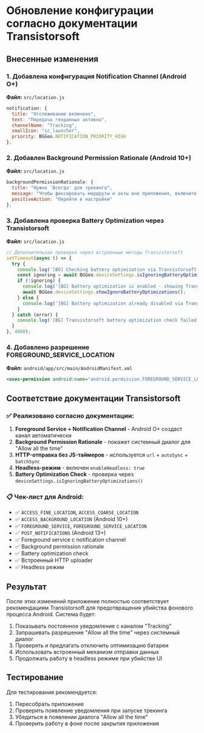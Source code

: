 # Обновление конфигурации согласно документации Transistorsoft

## Внесенные изменения

### 1. Добавлена конфигурация Notification Channel (Android O+)
**Файл:** `src/location.js`
```javascript
notification: {
  title: "Отслеживание включено",
  text: "Передача геоданных активна",
  channelName: "Tracking",
  smallIcon: "ic_launcher",
  priority: BGGeo.NOTIFICATION_PRIORITY_HIGH
},
```

### 2. Добавлен Background Permission Rationale (Android 10+)
**Файл:** `src/location.js`
```javascript
backgroundPermissionRationale: {
  title: "Нужно 'Всегда' для трекинга",
  message: "Чтобы фиксировать маршруты и акты вне приложения, включите 'Разрешать всегда'.",
  positiveAction: "Перейти в настройки"
},
```

### 3. Добавлена проверка Battery Optimization через Transistorsoft
**Файл:** `src/location.js`
```javascript
// Дополнительная проверка через встроенные методы Transistorsoft
setTimeout(async () => {
  try {
    console.log('[BG] Checking battery optimization via Transistorsoft methods...');
    const ignoring = await BGGeo.deviceSettings.isIgnoringBatteryOptimizations();
    if (!ignoring) {
      console.log('[BG] Battery optimization is enabled - showing Transistorsoft dialog...');
      await BGGeo.deviceSettings.showIgnoreBatteryOptimizations();
    } else {
      console.log('[BG] Battery optimization already disabled via Transistorsoft ✓');
    }
  } catch (error) {
    console.log('[BG] Transistorsoft battery optimization check failed:', error);
  }
}, 4000);
```

### 4. Добавлено разрешение FOREGROUND_SERVICE_LOCATION
**Файл:** `android/app/src/main/AndroidManifest.xml`
```xml
<uses-permission android:name="android.permission.FOREGROUND_SERVICE_LOCATION" />
```

## Соответствие документации Transistorsoft

### ✅ Реализовано согласно документации:

1. **Foreground Service + Notification Channel** - Android O+ создаст канал автоматически
2. **Background Permission Rationale** - покажет системный диалог для "Allow all the time"
3. **HTTP-отправка без JS-таймеров** - используется `url` + `autoSync` + `batchSync`
4. **Headless-режим** - включен `enableHeadless: true`
5. **Battery Optimization Check** - проверка через `deviceSettings.isIgnoringBatteryOptimizations()`

### 📋 Чек-лист для Android:

- ✅ `ACCESS_FINE_LOCATION`, `ACCESS_COARSE_LOCATION`
- ✅ `ACCESS_BACKGROUND_LOCATION` (Android 10+)
- ✅ `FOREGROUND_SERVICE`, `FOREGROUND_SERVICE_LOCATION`
- ✅ `POST_NOTIFICATIONS` (Android 13+)
- ✅ Foreground service с notification channel
- ✅ Background permission rationale
- ✅ Battery optimization check
- ✅ Встроенный HTTP uploader
- ✅ Headless режим

## Результат

После этих изменений приложение полностью соответствует рекомендациям Transistorsoft для предотвращения убийства фонового процесса Android. Система будет:

1. Показывать постоянное уведомление с каналом "Tracking"
2. Запрашивать разрешение "Allow all the time" через системный диалог
3. Проверять и предлагать отключить оптимизацию батареи
4. Использовать встроенный механизм отправки данных
5. Продолжать работу в headless режиме при убийстве UI

## Тестирование

Для тестирования рекомендуется:
1. Пересобрать приложение
2. Проверить появление уведомления при запуске трекинга
3. Убедиться в появлении диалога "Allow all the time"
4. Проверить работу в фоне после закрытия приложения
